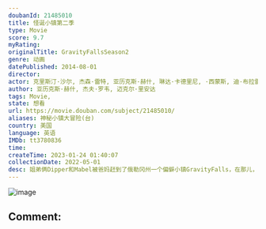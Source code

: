 ```yaml
---
doubanId: 21485010
title: 怪诞小镇第二季
type: Movie
score: 9.7
myRating: 
originalTitle: GravityFallsSeason2
genre: 动画
datePublished: 2014-08-01
director: 
actor: 克里斯汀·沙尔, 杰森·雷特, 亚历克斯·赫什, 琳达·卡德里尼, ·西蒙斯, 迪·布拉雷·贝克尔, 迈克尔·里安达, 杨泫贞, 乔恩·斯图尔特, ·米勒, 乔纳森·班克斯, 内森·菲利安, 贾斯汀·罗兰, 凯尔·麦克拉克伦
author: 亚历克斯·赫什, 杰夫·罗韦, 迈克尔·里安达
tags: Movie, 
state: 想看
url: https://movie.douban.com/subject/21485010/
aliases: 神秘小镇大冒险(台)
country: 美国
language: 英语
IMDb: tt3780836
time: 
createTime: 2023-01-24 01:40:07
collectionDate: 2022-05-01
desc: 姐弟俩Dipper和Mabel被爸妈赶到了俄勒冈州一个偏僻小镇GravityFalls，在那儿，他们的舅公Stan经营着一家专门诈骗无辜游客的旅游景点“神秘小屋”，其中陈列着各种稀奇古怪的东西。但关...
---
```


![image](p2630193197.jpg)

Comment: 
---

